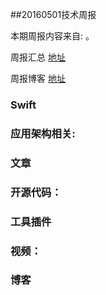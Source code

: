 
##20160501技术周报

本期周报内容来自: 。

周报汇总 [地址](https://github.com/BaiduHiDeviOS/iOS-Tech-Weekly)

周报博客 [地址](http://baiduhidevios.github.io/)

### Swift


### 应用架构相关:


### 文章


### 开源代码：



### 工具插件


### 视频：


### 博客

